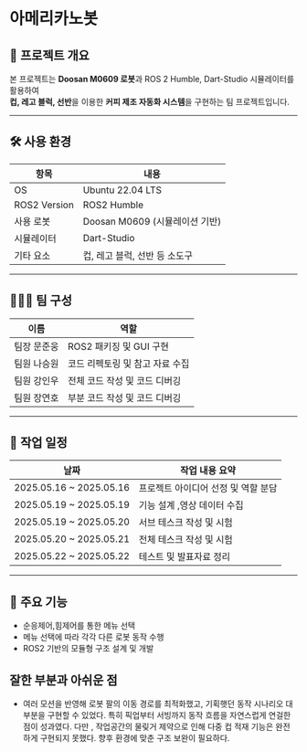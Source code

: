 # 아메리카노봇


## 📌 프로젝트 개요
본 프로젝트는 **Doosan M0609 로봇**과 ROS 2 Humble, Dart-Studio 시뮬레이터를 활용하여  
**컵, 레고 블럭, 선반**을 이용한 **커피 제조 자동화 시스템**을 구현하는 팀 프로젝트입니다.  

---

## 🛠️ 사용 환경

| 항목         | 내용                          |
|--------------|-------------------------------|
| OS           | Ubuntu 22.04 LTS              |
| ROS2 Version | ROS2 Humble       |
| 사용 로봇     | Doosan M0609 (시뮬레이션 기반) |
| 시뮬레이터    | Dart-Studio                    |
| 기타 요소     | 컵, 레고 블럭, 선반 등 소도구   |

---

## 🧑‍🤝‍🧑 팀 구성

| 이름 | 역할 |
|------|------|
| 팀장 문준웅 | ROS2 패키징 및 GUI 구현 |
| 팀원 나승원 | 코드 리펙토링 및 참고 자료 수집 |
| 팀원 강인우 | 전체 코드 작성 및 코드 디버깅 |
| 팀원 장연호 | 부분 코드 작성 및 코드 디버깅 |

---

## 📅 작업 일정

| 날짜       | 작업 내용 요약                     |
|------------|------------------------------------|
| 2025.05.16 ~ 2025.05.16 | 프로젝트 아이디어 선정 및 역할 분담     |
| 2025.05.19 ~ 2025.05.19 | 기능 설계 ,영상 데이터 수집 |
| 2025.05.19 ~ 2025.05.20  | 서브 테스크 작성 및 시험  |
| 2025.05.20 ~ 2025.05.21 | 전체 테스크 작성 및 시험   |
| 2025.05.22 ~ 2025.05.22| 테스트 및 발표자료 정리         |

---

## 🚀 주요 기능

- 순응제어,힘제어를 통한 메뉴 선택
- 메뉴 선택에 따라 각각 다른 로봇 동작 수행
- ROS2 기반의 모듈형 구조 설계 및 개발

## 잘한 부분과 아쉬운 점
- 여러 모션을 반영해 로봇 팔의 이동 경로를 최적화했고, 기획햇던 동작 시나리오 대부분을 구현할 수 있었다. 특히 픽업부터 서빙까지 동작 흐름을 자연스럽게 연걸한점이 성과였다. 다만 , 작업공간의 물맂거 제약으로 인해 다중 컵 적재 기능은 완전하게 구현되지 못했다. 향후 환경에 맞춘 구조 보완이 필요하다.


